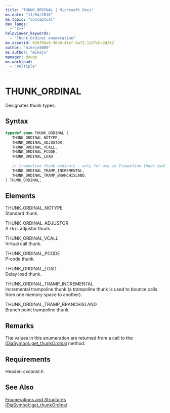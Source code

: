 ```yaml
---
title: "THUNK_ORDINAL | Microsoft Docs"
ms.date: "11/04/2016"
ms.topic: "conceptual"
dev_langs: 
  - "C++"
helpviewer_keywords: 
  - "Thunk_Ordinal enumeration"
ms.assetid: 026f98a9-36b8-41ef-8a72-12d7cbc2d362
author: "mikejo5000"
ms.author: "mikejo"
manager: douge
ms.workload: 
  - "multiple"
---
```

# THUNK_ORDINAL
Designates thunk types.  
  
## Syntax  
  
```C++  
typedef enum THUNK_ORDINAL {   
   THUNK_ORDINAL_NOTYPE,  
   THUNK_ORDINAL_ADJUSTOR,  
   THUNK_ORDINAL_VCALL,  
   THUNK_ORDINAL_PCODE,  
   THUNK_ORDINAL_LOAD   
  
   // trampoline thunk ordinals - only for use in Trampoline thunk symbols  
   THUNK_ORDINAL_TRAMP_INCREMENTAL,  
   THUNK_ORDINAL_TRAMP_BRANCHISLAND,  
} THUNK_ORDINAL;  
```  
  
## Elements  
 THUNK_ORDINAL_NOTYPE  
 Standard thunk.  
  
 THUNK_ORDINAL_ADJUSTOR  
 A `this` adjustor thunk.  
  
 THUNK_ORDINAL_VCALL  
 Virtual call thunk.  
  
 THUNK_ORDINAL_PCODE  
 P-code thunk.  
  
 THUNK_ORDINAL_LOAD  
 Delay load thunk.  
  
 THUNK_ORDINAL_TRAMP_INCREMENTAL  
 Incremental trampoline thunk (a trampoline thunk is used to bounce calls from one memory space to another).  
  
 THUNK_ORDINAL_TRAMP_BRANCHISLAND  
 Branch point trampoline thunk.  
  
## Remarks  
 The values in this enumeration are returned from a call to the [IDiaSymbol::get_thunkOrdinal](../../debugger/debug-interface-access/idiasymbol-get-thunkordinal.md) method.  
  
## Requirements  
 Header: cvconst.h  
  
## See Also  
 [Enumerations and Structures](../../debugger/debug-interface-access/enumerations-and-structures.md)   
 [IDiaSymbol::get_thunkOrdinal](../../debugger/debug-interface-access/idiasymbol-get-thunkordinal.md)